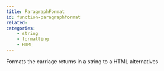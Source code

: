 ```yaml
---
title: ParagraphFormat
id: function-paragraphformat
related:
categories:
    - string
    - formatting
    - HTML
---
```


Formats the carriage returns in a string to a HTML alternatives
